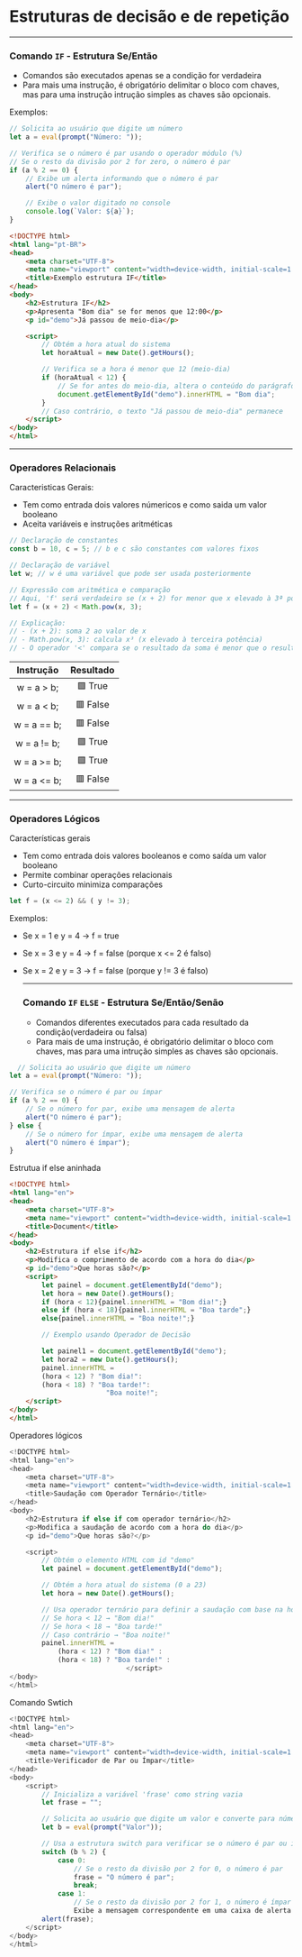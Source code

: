 # Estruturas de decisão e de repetição
---

### Comando `IF` - Estrutura Se/Então
- Comandos são executados apenas se a condição for verdadeira
- Para mais uma instrução, é obrigatório delimitar o bloco com chaves, mas para uma instrução intrução simples as chaves são opcionais.

Exemplos:
```javascript
// Solicita ao usuário que digite um número
let a = eval(prompt("Número: "));

// Verifica se o número é par usando o operador módulo (%)
// Se o resto da divisão por 2 for zero, o número é par
if (a % 2 == 0) {
    // Exibe um alerta informando que o número é par
    alert("O número é par");

    // Exibe o valor digitado no console
    console.log(`Valor: ${a}`);
}
```


```html
<!DOCTYPE html>
<html lang="pt-BR">
<head>
    <meta charset="UTF-8">
    <meta name="viewport" content="width=device-width, initial-scale=1.0">
    <title>Exemplo estrutura IF</title>
</head>
<body>
    <h2>Estrutura IF</h2>
    <p>Apresenta "Bom dia" se for menos que 12:00</p>
    <p id="demo">Já passou de meio-dia</p>

    <script>
        // Obtém a hora atual do sistema
        let horaAtual = new Date().getHours();

        // Verifica se a hora é menor que 12 (meio-dia)
        if (horaAtual < 12) {
            // Se for antes do meio-dia, altera o conteúdo do parágrafo com id "demo"
            document.getElementById("demo").innerHTML = "Bom dia";
        }
        // Caso contrário, o texto "Já passou de meio-dia" permanece
    </script>
</body>
</html>
```

---

### Operadores Relacionais
Caracteristicas Gerais:
- Tem como entrada dois valores númericos e como saida um valor booleano
- Aceita variáveis e instruções aritméticas
```javascript
// Declaração de constantes
const b = 10, c = 5; // b e c são constantes com valores fixos

// Declaração de variável
let w; // w é uma variável que pode ser usada posteriormente

// Expressão com aritmética e comparação
// Aqui, 'f' será verdadeiro se (x + 2) for menor que x elevado à 3ª potência
let f = (x + 2) < Math.pow(x, 3);

// Explicação:
// - (x + 2): soma 2 ao valor de x
// - Math.pow(x, 3): calcula x³ (x elevado à terceira potência)
// - O operador '<' compara se o resultado da soma é menor que o resultado da exponenciação
```

| Instrução | Resultado |
|:---------:|:---------:|
| w = a > b; | 🟩 True |
| w = a < b; | 🟥 False |
| w = a == b; | 🟥 False |
| w = a != b; | 🟩 True |
| w = a >= b; |🟩 True |
| w = a <= b; | 🟥 False |

---

### Operadores Lógicos
Características gerais
- Tem como entrada dois valores booleanos e como saída um valor booleano
- Permite combinar operações relacionais
- Curto-circuito minimiza comparações

```javascript
let f = (x <= 2) && ( y != 3);
```

Exemplos:
- Se x = 1 e y = 4 → f = true
- Se x = 3 e y = 4 → f = false (porque x <= 2 é falso)
- Se x = 2 e y = 3 → f = false (porque y != 3 é falso)

  ---

  ### Comando `IF` `ELSE` - Estrutura Se/Então/Senão
  - Comandos diferentes executados para cada resultado da condição(verdadeira ou falsa)
  - Para mais de uma instrução, é obrigatório delimitar o bloco com chaves, mas para uma intrução simples as chaves são opcionais.
 
```javascript
  // Solicita ao usuário que digite um número
let a = eval(prompt("Número: "));

// Verifica se o número é par ou ímpar
if (a % 2 == 0) {
    // Se o número for par, exibe uma mensagem de alerta
    alert("O número é par");
} else {
    // Se o número for ímpar, exibe uma mensagem de alerta
    alert("O número é ímpar");
}
```

Estrutua if else aninhada

```html
<!DOCTYPE html>
<html lang="en">
<head>
    <meta charset="UTF-8">
    <meta name="viewport" content="width=device-width, initial-scale=1.0">
    <title>Document</title>
</head>
<body>
    <h2>Estrutura if else if</h2>
    <p>Modifica o comprimento de acordo com a hora do dia</p>
    <p id="demo">Que horas são?</p>
    <script>
        let painel = document.getElementById("demo");
        let hora = new Date().getHours();
        if (hora < 12){painel.innerHTML = "Bom dia!";}
        else if (hora < 18){painel.innerHTML = "Boa tarde";}
        else{painel.innerHTML = "Boa noite!";}

        // Exemplo usando Operador de Decisão

        let painel1 = document.getElementById("demo");
        let hora2 = new Date().getHours();
        painel.innerHTML = 
        (hora < 12) ? "Bom dia!":
        (hora < 18) ? "Boa tarde!":
                        "Boa noite!";
    </script>
</body>
</html>
```

Operadores lógicos
```javascript
<!DOCTYPE html>
<html lang="en">
<head>
    <meta charset="UTF-8">
    <meta name="viewport" content="width=device-width, initial-scale=1.0">
    <title>Saudação com Operador Ternário</title>
</head>
<body>
    <h2>Estrutura if else if com operador ternário</h2>
    <p>Modifica a saudação de acordo com a hora do dia</p>
    <p id="demo">Que horas são?</p>

    <script>
        // Obtém o elemento HTML com id "demo"
        let painel = document.getElementById("demo");

        // Obtém a hora atual do sistema (0 a 23)
        let hora = new Date().getHours();

        // Usa operador ternário para definir a saudação com base na hora
        // Se hora < 12 → "Bom dia!"
        // Se hora < 18 → "Boa tarde!"
        // Caso contrário → "Boa noite!"
        painel.innerHTML = 
            (hora < 12) ? "Bom dia!" :
            (hora < 18) ? "Boa tarde!" :
                             </script>
</body>
</html>
```
Comando Swtich 
```javascript
<!DOCTYPE html>
<html lang="en">
<head>
    <meta charset="UTF-8">
    <meta name="viewport" content="width=device-width, initial-scale=1.0">
    <title>Verificador de Par ou Ímpar</title>
</head>
<body>
    <script>
        // Inicializa a variável 'frase' como string vazia
        let frase = "";

        // Solicita ao usuário que digite um valor e converte para número usando eval
        let b = eval(prompt("Valor"));

        // Usa a estrutura switch para verificar se o número é par ou ímpar
        switch (b % 2) {
            case 0:
                // Se o resto da divisão por 2 for 0, o número é par
                frase = "O número é par";
                break;
            case 1:
                // Se o resto da divisão por 2 for 1, o número é ímpar
                Exibe a mensagem correspondente em uma caixa de alerta
        alert(frase);
    </script>
</body>
</html>
```
  
